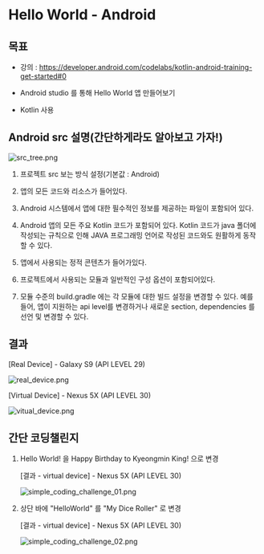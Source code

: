 # Hello World - Android

## 목표

-  강의 : https://developer.android.com/codelabs/kotlin-android-training-get-started#0

-  Android studio 를 통해 Hello World 앱 만들어보기

-  Kotlin 사용

## Android src 설명(간단하게라도 알아보고 가자!)

![src_tree.png](readme_img/src_tree.png)

1. 프로젝트 src 보는 방식 설정(기본값 : Android)

2. 앱의 모든 코드와 리소스가 들어있다.

3. Android 시스템에서 앱에 대한 필수적인 정보를 제공하는 파일이 포함되어 있다.

4. Android 앱의 모든 주요 Kotlin 코드가 포함되어 있다. Kotlin 코드가 java 폴더에 작성되는 규칙으로 인해 JAVA 프로그래밍 언어로 작성된 코드와도 원활하게 동작할 수 있다.

5. 앱에서 사용되는 정적 콘텐츠가 들어가있다.

6. 프로젝트에서 사용되는 모듈과 일반적인 구성 옵션이 포함되어있다.

7. 모듈 수준의 build.gradle 에는 각 모듈에 대한 빌드 설정을 변경할 수 있다. 예를 들어, 앱이 지원하는 api level를 변경하거나 새로운 section, dependencies 를 선언 및 변경할 수 있다.

## 결과

[Real Device] - Galaxy S9 (API LEVEL 29)

![real_device.png](readme_img/real_device.jpeg)

[Virtual Device] - Nexus 5X (API LEVEL 30)

![vitual_device.png](readme_img/virtual_device.png)

## 간단 코딩챌린지

1. Hello World! 을 Happy Birthday to Kyeongmin King! 으로 변경

   [결과 - virtual device] - Nexus 5X (API LEVEL 30)

   ![simple_coding_challenge_01.png](readme_img/simple_coding_challenge_01.png)

2. 상단 바에 "HelloWorld" 를 "My Dice Roller" 로 변경

   [결과 - virtual device] - Nexus 5X (API LEVEL 30)

   ![simple_coding_challenge_02.png](readme_img/simple_coding_challenge_02.png)
